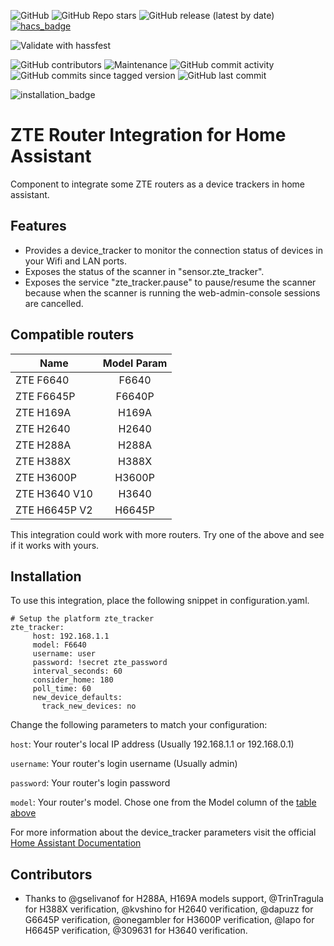 ![GitHub](https://img.shields.io/github/license/juacas/zte_tracker)
![GitHub Repo stars](https://img.shields.io/github/stars/juacas/zte_tracker)
![GitHub release (latest by date)](https://img.shields.io/github/v/release/juacas/zte_tracker)
[![hacs_badge](https://img.shields.io/badge/HACS-Default-orange.svg)](https://github.com/hacs/integration)
<!-- ![Pytest](https://github.com/juacas/zte_tracker/workflows/Pytest/badge.svg?branch=master)
![CodeQL](https://github.com/juacas/zte_tracker/workflows/CodeQL/badge.svg?branch=master) -->
![Validate with hassfest](https://github.com/juacas/zte_tracker/workflows/Validate%20with%20hassfest/badge.svg?branch=master)

![GitHub contributors](https://img.shields.io/github/contributors/juacas/zte_tracker)
![Maintenance](https://img.shields.io/maintenance/yes/2025)
![GitHub commit activity](https://img.shields.io/github/commit-activity/y/juacas/zte_tracker)
![GitHub commits since tagged version](https://img.shields.io/github/commits-since/juacas/zte_tracker/v1.0.0)
![GitHub last commit](https://img.shields.io/github/last-commit/juacas/zte_tracker)
<!-- ![Codecov branch](https://img.shields.io/codecov/c/github/juacas/zte_tracker/master) -->
![installation_badge](https://img.shields.io/badge/dynamic/json?color=41BDF5&logo=home-assistant&label=integration%20usage&suffix=%20installs&cacheSeconds=15600&url=https://analytics.home-assistant.io/custom_integrations.json&query=$.zte_tracker.total)

# ZTE Router Integration for Home Assistant
Component to integrate some ZTE routers as a device trackers in home assistant.

## Features
- Provides a device_tracker to monitor the connection status of devices in your Wifi and LAN ports.
- Exposes the status of the scanner in "sensor.zte_tracker".
- Exposes the service "zte_tracker.pause" to pause/resume the scanner because when the scanner is running the web-admin-console sessions are cancelled.

## Compatible routers
|   Name         | Model Param     |
| -------------  |:-------------:  |
| ZTE F6640      | F6640           |
| ZTE F6645P     | F6640P          |
| ZTE H169A      | H169A           |
| ZTE H2640      | H2640           |
| ZTE H288A      | H288A           |
| ZTE H388X      | H388X           |
| ZTE H3600P     | H3600P          |
| ZTE H3640 V10  | H3640           |
| ZTE H6645P V2  | H6645P          |


This integration could work with more routers. Try one of the above and see if it works with yours.

## Installation

To use this integration, place the following snippet in configuration.yaml.


```
# Setup the platform zte_tracker
zte_tracker:
     host: 192.168.1.1
     model: F6640
     username: user
     password: !secret zte_password
     interval_seconds: 60
     consider_home: 180
     poll_time: 60
     new_device_defaults:
       track_new_devices: no
```
Change the following parameters to match your configuration:

`host`: Your router's local IP address (Usually 192.168.1.1 or 192.168.0.1)

`username`: Your router's login username (Usually admin)

`password`: Your router's login password

`model`: Your router's model. Chose one from the Model column of the [table above](#compatible-routers)


For more information about the device_tracker parameters visit the official [Home Assistant Documentation](https://www.home-assistant.io/integrations/device_tracker/)

## Contributors

- Thanks to @gselivanof for H288A, H169A models support, @TrinTragula for H388X verification, @kvshino for H2640 verification, @dapuzz for G6645P verification, @onegambler for H3600P verification, @lapo for H6645P verification, @309631 for H3640 verification.
